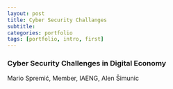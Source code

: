 ```yaml
---
layout: post
title: Cyber Security Challanges
subtitle: 
categories: portfolio
tags: [portfolio, intro, first]
---
```


### Cyber Security Challenges in Digital Economy
Mario Spremić, Member, IAENG, Alen Šimunic

